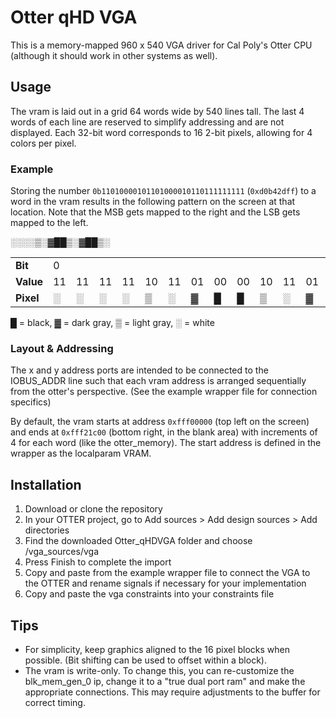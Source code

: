 # Otter qHD VGA
This is a memory-mapped 960 x 540 VGA driver for Cal Poly's Otter CPU (although it should work in other systems as well).


## Usage
The vram is laid out in a grid 64 words wide by 540 lines tall. The last 4 words of each line are reserved to simplify addressing and are not displayed. Each 32-bit word corresponds to 16 2-bit pixels, allowing for 4 colors per pixel.

### Example
Storing the number `0b11010000101101000010110111111111` (`0xd0b42dff`) to a word in the vram results in the following pattern on the screen at that location. Note that the MSB gets mapped to the right and the LSB gets mapped to the left.

&#9617;&#9617;&#9617;&#9617;&#9618;&#9617;&#9619;&#9608;&#9608;&#9618;&#9617;&#9619;&#9608;&#9608;&#9618;&#9617;

<table>
    <tr>
		<td><b>Bit</b></td>
        <td>0</td>
        <td></td>
        <td></td>
        <td></td>
        <td></td>
        <td></td>
        <td></td>
        <td></td>
        <td></td>
        <td></td>
        <td></td>
        <td></td>
        <td></td>
        <td></td>
        <td></td>
        <td>31</td>
    </tr>
	<tr>
		<td><b>Value</b></td>
        <td>11</td>
        <td>11</td>
        <td>11</td>
        <td>11</td>
        <td>10</td>
        <td>11</td>
        <td>01</td>
        <td>00</td>
        <td>00</td>
        <td>10</td>
        <td>11</td>
        <td>01</td>
        <td>00</td>
        <td>00</td>
        <td>10</td>
        <td>11</td>
    </tr>
	<tr>
		<td><b>Pixel</b></td>
        <td>&#9617;</td>
        <td>&#9617;</td>
        <td>&#9617;</td>
        <td>&#9617;</td>
        <td>&#9618;</td>
        <td>&#9617;</td>
        <td>&#9619;</td>
        <td>&#9608;</td>
        <td>&#9608;</td>
        <td>&#9618;</td>
        <td>&#9617;</td>
        <td>&#9619;</td>
        <td>&#9608;</td>
        <td>&#9608;</td>
        <td>&#9618;</td>
        <td>&#9617;</td>
    </tr>
</table>

&#9608; = black, &#9619; = dark gray, &#9618; = light gray, &#9617; = white

### Layout & Addressing
The x and y address ports are intended to be connected to the IOBUS_ADDR line such that each vram address is arranged sequentially from the otter's perspective. (See the example wrapper file for connection specifics)

By default, the vram starts at address `0xfff00000` (top left on the screen) and ends at `0xfff21c00` (bottom right, in the blank area) with increments of 4 for each word (like the otter_memory). The start address is defined in the wrapper as the localparam VRAM. 



## Installation

1. Download or clone the repository
2. In your OTTER project, go to Add sources > Add design sources > Add directories
3. Find the downloaded Otter_qHDVGA folder and choose /vga_sources/vga
4. Press Finish to complete the import
5. Copy and paste from the example wrapper file to connect the VGA to the OTTER and rename signals if necessary for your implementation
6. Copy and paste the vga constraints into your constraints file

## Tips
* For simplicity, keep graphics aligned to the 16 pixel blocks when possible. (Bit shifting can be used to offset within a block).
* The vram is write-only. To change this, you can re-customize the blk_mem_gen_0 ip, change it to a "true dual port ram" and make the appropriate connections. This may require adjustments to the buffer for correct timing.